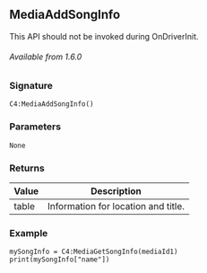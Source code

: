 ## MediaAddSongInfo

This API should not be invoked during OnDriverInit.

###### Available from 1.6.0


### Signature

`C4:MediaAddSongInfo()`


### Parameters

`None`


### Returns

| Value | Description |
| --- | --- |
| table | Information for location and title. |


### Example

```
mySongInfo = C4:MediaGetSongInfo(mediaId1)
print(mySongInfo["name"])
```